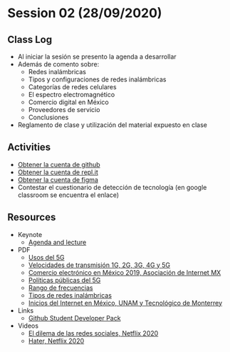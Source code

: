 # Session 02 (28/09/2020)

## Class Log
* Al iniciar la sesión se presento la agenda a desarrollar
* Además de comento sobre:
    * Redes inalámbricas
    * Tipos y configuraciones de redes inalámbricas
    * Categorías de redes celulares
    * El espectro electromagnético
    * Comercio digital en México
    * Proveedores de servicio
    * Conclusiones
* Reglamento de clase y utilización del material expuesto en clase

## Activities
* [Obtener la cuenta de github](https://education.github.com/pack)
* [Obtener la cuenta de repl.it](https://repl.it)
* [Obtener la cuenta de figma](https://figma.com)
* Contestar el cuestionario de detección de tecnología (en google classroom se encuentra el enlace)

## Resources
* Keynote
  * [Agenda and lecture](../resources/Session_02/keynotes/ComputoMovil-Session_2.pdf)
* PDF
  * [Usos del 5G](../resources/Session_02/pdfs/5G.pdf)
  * [Velocidades de transmisión 1G, 2G, 3G, 4G y 5G](../resources/Session_02/pdfs/Bandas-celular.pdf)
  * [Comercio electrónico en México 2019, Asociación de Internet MX](../resources/Session_02/pdfs/comercio-electronico-mexico-2019.pdf)
  * [Políticas públicas del 5G](../resources/Session_02/pdfs/Espectro-5G-Posición-de-la-GSMA-sobre-políticas-públicas_SP.pdf)
  * [Rango de frecuencias](../resources/Session_02/pdfs/Rango-de-frecuencias.pdf)
  * [Tipos de redes inalámbricas](../resources/Session_02/pdfs/Tipos-redes-inalambricas.pdf)
  * [Inicios del Internet en México, UNAM y Tecnológico de Monterrey](../resources/Session_02/pdfs/UNAM-TEC-Inicios-Internet.pdf)
* Links
    * [Github Student Developer Pack](https://education.github.com/pack)
* Videos
    * [El dilema de las redes sociales, Netflix 2020](https://crsb.it/2GpzS0o)
    * [Hater, Netflix 2020](https://crsb.it/3jlPUa5)

